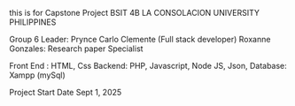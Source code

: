 this is for Capstone Project BSIT 4B LA CONSOLACION UNIVERSITY PHILIPPINES

Group 6 Leader: Prynce Carlo Clemente (Full stack developer) Roxanne Gonzales: Research paper Specialist

Front End : HTML, Css Backend: PHP, Javascript, Node JS, Json,
Database: Xampp (mySql)

Project Start Date Sept 1, 2025
